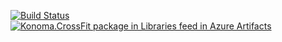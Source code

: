 [![Build Status](https://dev.azure.com/konoma-gmbh/Konoma/_apis/build/status/konoma.xamarin-crossfit?branchName=master)](https://dev.azure.com/konoma-gmbh/Konoma/_build/latest?definitionId=2&branchName=master) [![Konoma.CrossFit package in Libraries feed in Azure Artifacts](https://feeds.dev.azure.com/konoma-gmbh/_apis/public/Packaging/Feeds/cff491fe-a58e-46d8-b99c-1103b404621d/Packages/5abff4d2-255b-485f-b5f3-fc80169da8f1/Badge)](https://dev.azure.com/konoma-gmbh/Konoma/_packaging?_a=package&feed=cff491fe-a58e-46d8-b99c-1103b404621d&package=5abff4d2-255b-485f-b5f3-fc80169da8f1&preferRelease=true)
